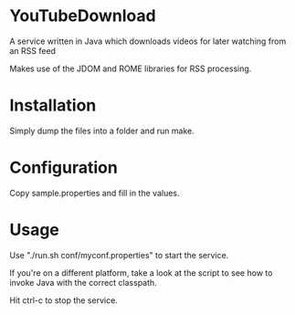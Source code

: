 YouTubeDownload
===============

A service written in Java which downloads videos for later watching from an RSS feed

Makes use of the JDOM and ROME libraries for RSS processing.

Installation
============

Simply dump the files into a folder and run make.

Configuration
=============

Copy sample.properties and fill in the values.

Usage
=====

Use "./run.sh conf/myconf.properties" to start the service.

If you're on a different platform, take a look at the script
to see how to invoke Java with the correct classpath.

Hit ctrl-c to stop the service.
